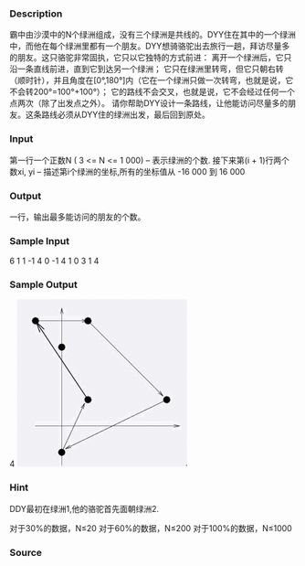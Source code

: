 
### Description
霸中由沙漠中的N个绿洲组成，没有三个绿洲是共线的。DYY住在其中的一个绿洲中，而他在每个绿洲里都有一个朋友。DYY想骑骆驼出去旅行一趟，拜访尽量多的朋友。这只骆驼非常固执，它只以它独特的方式前进：
离开一个绿洲后，它只沿一条直线前进，直到它到达另一个绿洲；
它只在绿洲里转弯，但它只朝右转（顺时针），并且角度在[0°,180°]内（它在一个绿洲只做一次转弯，也就是说，它不会转200°=100°+100°）；	它的路线不会交叉，也就是说，它不会经过任何一个点两次（除了出发点之外）。
请你帮助DYY设计一条路线，让他能访问尽量多的朋友。这条路线必须从DYY住的绿洲出发，最后回到原处。

### Input
第一行一个正数N ( 3 <= N <= 1 000) – 表示绿洲的个数. 
接下来第(i + 1)行两个数xi, yi – 描述第i个绿洲的坐标,所有的坐标值从 -16 000 到 16 000
### Output
一行，输出最多能访问的朋友的个数。


### Sample Input
6
1 1
-1 4
0 -1
4 1
0 3
1 4


### Sample Output
4
![](/JudgeOnline/images/1309.jpg)

### Hint
DDY最初在绿洲1,他的骆驼首先面朝绿洲2.

对于30%的数据，N≤20
对于60%的数据，N≤200
对于100%的数据，N≤1000

### Source
